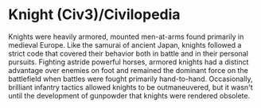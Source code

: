 # Knight (Civ3)/Civilopedia

Knights were heavily armored, mounted men-at-arms found primarily in medieval Europe. Like the samurai of ancient Japan, 
knights followed a strict code that covered their behavior both in battle and in their personal pursuits. 
Fighting astride powerful horses, armored knights had a distinct advantage over enemies on foot and remained 
the dominant force on the battlefield when battles were fought primarily hand-to-hand. Occasionally, brilliant 
infantry tactics allowed knights to be outmaneuvered, but it wasn't until the development of gunpowder that knights 
were rendered obsolete.